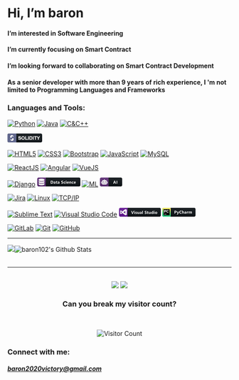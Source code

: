 # Hi, I’m baron

#### I’m interested in Software Engineering

#### I’m currently focusing on Smart Contract

#### I’m looking forward to collaborating on Smart Contract Development

#### As a senior developer with more than 9 years of rich experience, I 'm not limited to Programming Languages and Frameworks

### Languages and Tools:
[![Python](https://img.shields.io/badge/-Python-black?style=flat&logo=python&link=https://github.com/baron102/)](https://github.com/baron102/)
[![Java](https://img.shields.io/badge/Java-orange?style=flat&logo=java&logoColor=white&link=https://github.com/baron102/)](https://github.com/baron102/)
[![C&C++](https://img.shields.io/badge/-C%20&%20C++-659ad2?style=flat&logo=c%2B%2B&logoColor=ffffff&link=https://github.com/baron102/)](https://github.com/baron102/)

[![Solidity](https://github.com/baron102/baron102/blob/main/solidity.png)](https://github.com/baron102/)


[![HTML5](https://img.shields.io/badge/-HTML5-E34F26?style=flat&logo=html5&logoColor=white&link=https://github.com/baron102/)](https://github.com/baron102/) 
[![CSS3](https://img.shields.io/badge/-CSS3-1572B6?style=flat&logo=css3&link=https://github.com/baron102/)](https://github.com/baron102/) 
[![Bootstrap](https://img.shields.io/badge/-Bootstrap-563D7C?style=flat&logo=bootstrap&link=https://github.com/baron102/)](https://github.com/baron102/)
[![JavaScript](https://img.shields.io/badge/-JavaScript-black?style=flat&logo=javascript&link=https://github.com/baron102/)](https://github.com/baron102/)
[![MySQL](https://img.shields.io/badge/-MySQL-black?style=flat&logo=mysql&link=https://github.com/baron102/)](https://github.com/baron102/)

[![ReactJS](https://img.shields.io/badge/-ReactJS-61DAFB?style=flat&logo=react&logoColor=white&link=https://github.com/baron102/)](https://github.com/baron102/) 
[![Angular](https://img.shields.io/badge/-Angular-DD0031?style=flat&logo=angular&logoColor=white&link=https://github.com/baron102/)](https://github.com/baron102/) 
[![VueJS](https://img.shields.io/badge/VueJS-41B883??style=flat&logo=vue.js&logoColor=white&link=https://github.com/baron102/)](https://github.com/baron102/) 

[![Django](https://img.shields.io/badge/-django-black?style=flat&logo=django)](https://github.com/baron102/)
[![DataScience](https://github.com/SvenCelin/SvenCelin/blob/master/Badges/datascience.png)](https://github.com/baron102/)
[![ML](https://img.shields.io/badge/-Machine%20Learning-102230?style=flat)](https://github.com/baron102/)
[![AI](https://github.com/SvenCelin/SvenCelin/blob/master/Badges/ai.png)](https://github.com/baron102/)

[![Jira](https://img.shields.io/badge/-Jira-222222?style=flat&logo=jira-software&logoColor=white&logoColor=0052CC)](https://github.com/baron102/)
[![Linux](https://img.shields.io/badge/-Linux-222222?style=flat&logo=linux&logoColor=FCC624)](https://github.com/baron102/)
[![TCP/IP](https://img.shields.io/badge/-TCP/IP-222222?style=flat&logo=cisco&logoColor=white)](https://github.com/baron102/)

[![Sublime Text](http://img.shields.io/badge/-Sublime%20Text-3C4858?style=flat&logo=sublime-text)](https://github.com/baron102/)
[![Visual Studio Code](https://img.shields.io/badge/-VSCode-444444?style=flat&logo=visual-studio-code&logoColor=007ACC)](https://github.com/baron102/)
[![Visual Studio](https://github.com/SvenCelin/SvenCelin/blob/master/Badges/visualstudio.png)](https://github.com/baron102/)
[![PyCharm](https://github.com/SvenCelin/SvenCelin/blob/master/Badges/pycharm.png)](https://github.com/baron102/)

[![GitLab](https://img.shields.io/badge/-GitLab-FCA121?style=flat&logo=gitlab&link=https://github.com/baron102/)](https://github.com/baron102/)
[![Git](https://img.shields.io/badge/-Git-black?style=flat&logo=git&link=https://github.com/baron102/)](https://github.com/baron102/) 
[![GitHub](https://img.shields.io/badge/-GitHub-181717?style=flat&logo=github&link=https://github.com/baron102/)](https://github.com/baron102/)
<br />

--- 

<img align="left" src="https://github-readme-stats.vercel.app/api/top-langs/?username=baron102&theme=white" /> 

<img align="center" alt="baron102's Github Stats" src="https://github-readme-stats.vercel.app/api?username=baron102&show_icons=true&hide_border=true" /><br /><br />

---

<div align="center">

<br/>
<img height="150px" src="https://github-readme-stats.vercel.app/api/top-langs/?username=anuraghazra&layout=compact&theme=dracula&private=true">
<img height="150px" src="https://github-readme-stats.vercel.app/api?username=baron102&show_icons=true&theme=dracula&count_private=true&private=true">
<br/>

### Can you break my visitor count?

<br />

![Visitor Count](https://profile-counter.glitch.me/Shing-Ho/count.svg)

</div>

### Connect with me:
##### baron2020victory@gmail.com

[github]: https://github.com/baron102/
[Email]: baron2020victory@gmail.com

<!---
baron102/baron102 is a ✨ special ✨ repository because its `README.md` (this file) appears on your GitHub profile.
You can click the Preview link to take a look at your changes.
--->
